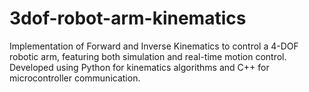 # 3dof-robot-arm-kinematics
Implementation of Forward and Inverse Kinematics to control a 4-DOF robotic arm, featuring both simulation and real-time motion control. Developed using Python for kinematics algorithms and C++ for microcontroller communication.
